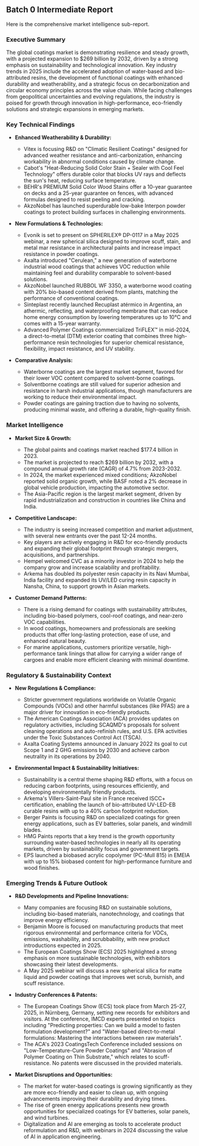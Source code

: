 ## Batch 0 Intermediate Report

Here is the comprehensive market intelligence sub-report.

### **Executive Summary**

The global coatings market is demonstrating resilience and steady growth, with a projected expansion to $269 billion by 2032, driven by a strong emphasis on sustainability and technological innovation. Key industry trends in 2025 include the accelerated adoption of water-based and bio-attributed resins, the development of functional coatings with enhanced durability and weatherability, and a strategic focus on decarbonization and circular economy principles across the value chain. While facing challenges from geopolitical uncertainties and evolving regulations, the industry is poised for growth through innovation in high-performance, eco-friendly solutions and strategic expansions in emerging markets.

### **Key Technical Findings**

*   **Enhanced Weatherability & Durability:**
    *   Vitex is focusing R&D on "Climatic Resilient Coatings" designed for advanced weather resistance and anti-carbonization, enhancing workability in abnormal conditions caused by climate change.
    *   Cabot's "Heat-Reducing Solid Color Stain + Sealer with Cool Feel Technology" offers durable color that blocks UV rays and deflects the sun's heat, reducing surface temperature.
    *   BEHR's PREMIUM Solid Color Wood Stains offer a 10-year guarantee on decks and a 25-year guarantee on fences, with advanced formulas designed to resist peeling and cracking.
    *   AkzoNobel has launched superdurable low-bake Interpon powder coatings to protect building surfaces in challenging environments.

*   **New Formulations & Technologies:**
    *   Evonik is set to present on SPHERILEX® DP-0117 in a May 2025 webinar, a new spherical silica designed to improve scuff, stain, and metal mar resistance in architectural paints and increase impact resistance in powder coatings.
    *   Axalta introduced "Cerulean," a new generation of waterborne industrial wood coatings that achieves VOC reduction while maintaining feel and durability comparable to solvent-based solutions.
    *   AkzoNobel launched RUBBOL WF 3350, a waterborne wood coating with 20% bio-based content derived from plants, matching the performance of conventional coatings.
    *   Sinteplast recently launched Recuplast atérmico in Argentina, an athermic, reflecting, and waterproofing membrane that can reduce home energy consumption by lowering temperatures up to 10°C and comes with a 15-year warranty.
    *   Advanced Polymer Coatings commercialized TriFLEX™ in mid-2024, a direct-to-metal (DTM) exterior coating that combines three high-performance resin technologies for superior chemical resistance, flexibility, impact resistance, and UV stability.

*   **Comparative Analysis:**
    *   Waterborne coatings are the largest market segment, favored for their lower VOC content compared to solvent-borne coatings.
    *   Solventborne coatings are still valued for superior adhesion and resistance in harsh industrial applications, though manufacturers are working to reduce their environmental impact.
    *   Powder coatings are gaining traction due to having no solvents, producing minimal waste, and offering a durable, high-quality finish.

### **Market Intelligence**

*   **Market Size & Growth:**
    *   The global paints and coatings market reached $177.4 billion in 2023.
    *   The market is projected to reach $269 billion by 2032, with a compound annual growth rate (CAGR) of 4.7% from 2023-2032.
    *   In 2024, the market experienced mixed conditions; AkzoNobel reported solid organic growth, while BASF noted a 2% decrease in global vehicle production, impacting the automotive sector.
    *   The Asia-Pacific region is the largest market segment, driven by rapid industrialization and construction in countries like China and India.

*   **Competitive Landscape:**
    *   The industry is seeing increased competition and market adjustment, with several new entrants over the past 12-24 months.
    *   Key players are actively engaging in R&D for eco-friendly products and expanding their global footprint through strategic mergers, acquisitions, and partnerships.
    *   Hempel welcomed CVC as a minority investor in 2024 to help the company grow and increase scalability and profitability.
    *   Arkema has doubled its polyester resin capacity in its Navi Mumbai, India facility and expanded its UV/LED curing resin capacity in Nansha, China, to support growth in Asian markets.

*   **Customer Demand Patterns:**
    *   There is a rising demand for coatings with sustainability attributes, including bio-based polymers, cool-roof coatings, and near-zero VOC capabilities.
    *   In wood coatings, homeowners and professionals are seeking products that offer long-lasting protection, ease of use, and enhanced natural beauty.
    *   For marine applications, customers prioritize versatile, high-performance tank linings that allow for carrying a wider range of cargoes and enable more efficient cleaning with minimal downtime.

### **Regulatory & Sustainability Context**

*   **New Regulations & Compliance:**
    *   Stricter government regulations worldwide on Volatile Organic Compounds (VOCs) and other harmful substances (like PFAS) are a major driver for innovation in eco-friendly products.
    *   The American Coatings Association (ACA) provides updates on regulatory activities, including SCAQMD's proposals for solvent cleaning operations and auto-refinish rules, and U.S. EPA activities under the Toxic Substances Control Act (TSCA).
    *   Axalta Coating Systems announced in January 2022 its goal to cut Scope 1 and 2 GHG emissions by 2030 and achieve carbon neutrality in its operations by 2040.

*   **Environmental Impact & Sustainability Initiatives:**
    *   Sustainability is a central theme shaping R&D efforts, with a focus on reducing carbon footprints, using resources efficiently, and developing environmentally friendly products.
    *   Arkema's Villers-Saint-Paul site in France received ISCC+ certification, enabling the launch of bio-attributed UV-LED-EB curable resins with up to a 40% carbon footprint reduction.
    *   Berger Paints is focusing R&D on specialized coatings for green energy applications, such as EV batteries, solar panels, and windmill blades.
    *   HMG Paints reports that a key trend is the growth opportunity surrounding water-based technologies in nearly all its operating markets, driven by sustainability focus and government targets.
    *   EPS launched a biobased acrylic copolymer (PC-Mull 815) in EMEIA with up to 15% biobased content for high-performance furniture and wood finishes.

### **Emerging Trends & Future Outlook**

*   **R&D Developments and Pipeline Innovations:**
    *   Many companies are focusing R&D on sustainable solutions, including bio-based materials, nanotechnology, and coatings that improve energy efficiency.
    *   Benjamin Moore is focused on manufacturing products that meet rigorous environmental and performance criteria for VOCs, emissions, washability, and scrubbability, with new product introductions expected in 2025.
    *   The European Coatings Show (ECS) 2025 highlighted a strong emphasis on more sustainable technologies, with exhibitors showcasing their latest developments.
    *   A May 2025 webinar will discuss a new spherical silica for matte liquid and powder coatings that improves wet scrub, burnish, and scuff resistance.

*   **Industry Conferences & Patents:**
    *   The European Coatings Show (ECS) took place from March 25-27, 2025, in Nürnberg, Germany, setting new records for exhibitors and visitors. At the conference, IMCD experts presented on topics including "Predicting properties: Can we build a model to fasten formulation development?" and "Water-based direct-to-metal formulations: Mastering the interactions between raw materials".
    *   The ACA's 2023 CoatingsTech Conference included sessions on "Low-Temperature-Cure Powder Coatings" and "Abrasion of Polymer Coating on Thin Substrate," which relates to scuff-resistance. No patents were discussed in the provided materials.

*   **Market Disruptions and Opportunities:**
    *   The market for water-based coatings is growing significantly as they are more eco-friendly and easier to clean up, with ongoing advancements improving their durability and drying times.
    *   The rise of green energy applications presents new growth opportunities for specialized coatings for EV batteries, solar panels, and wind turbines.
    *   Digitalization and AI are emerging as tools to accelerate product reformulation and R&D, with webinars in 2024 discussing the value of AI in application engineering.